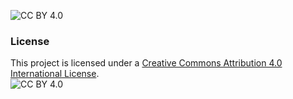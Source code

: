![CC BY 4.0](https://img.shields.io/badge/License-CC%20BY%204.0-lightgrey.svg)


### License
This project is licensed under a [Creative Commons Attribution 4.0 International License](http://creativecommons.org/licenses/by/4.0/).  
![CC BY 4.0](https://i.creativecommons.org/l/by/4.0/88x31.png)


